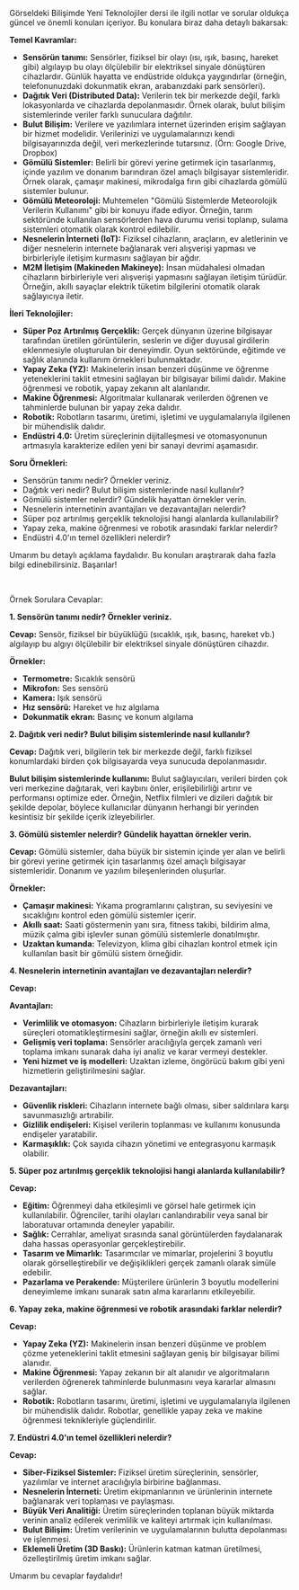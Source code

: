 Görseldeki Bilişimde Yeni Teknolojiler dersi ile ilgili notlar ve sorular oldukça güncel ve önemli konuları içeriyor. Bu konulara biraz daha detaylı bakarsak:

**Temel Kavramlar:**

* **Sensörün tanımı:** Sensörler, fiziksel bir olayı (ısı, ışık, basınç, hareket gibi) algılayıp bu olayı ölçülebilir bir elektriksel sinyale dönüştüren cihazlardır. Günlük hayatta ve endüstride oldukça yaygındırlar (örneğin, telefonunuzdaki dokunmatik ekran, arabanızdaki park sensörleri). 
* **Dağıtık Veri (Distributed Data):** Verilerin tek bir merkezde değil, farklı lokasyonlarda ve cihazlarda depolanmasıdır. Örnek olarak, bulut bilişim sistemlerinde veriler farklı sunuculara dağıtılır. 
* **Bulut Bilişim:** Verilere ve yazılımlara internet üzerinden erişim sağlayan bir hizmet modelidir. Verilerinizi ve uygulamalarınızı kendi bilgisayarınızda değil, veri merkezlerinde tutarsınız. (Örn: Google Drive, Dropbox)
* **Gömülü Sistemler:**  Belirli bir görevi yerine getirmek için tasarlanmış, içinde yazılım ve donanım barındıran özel amaçlı bilgisayar sistemleridir. Örnek olarak, çamaşır makinesi, mikrodalga fırın gibi cihazlarda gömülü sistemler bulunur.
* **Gömülü Meteoroloji:** Muhtemelen "Gömülü Sistemlerde Meteorolojik Verilerin Kullanımı" gibi bir konuyu ifade ediyor. Örneğin, tarım sektöründe kullanılan sensörlerden hava durumu verisi toplanıp, sulama sistemleri otomatik olarak kontrol edilebilir.
* **Nesnelerin İnterneti (IoT):**  Fiziksel cihazların, araçların, ev aletlerinin ve diğer nesnelerin internete bağlanarak veri alışverişi yapması ve birbirleriyle iletişim kurmasını sağlayan bir ağdır. 
* **M2M İletişim (Makineden Makineye):**  İnsan müdahalesi olmadan cihazların birbirleriyle veri alışverişi yapmasını sağlayan iletişim türüdür. Örneğin, akıllı sayaçlar elektrik tüketim bilgilerini otomatik olarak sağlayıcıya iletir.

**İleri Teknolojiler:**

* **Süper Poz Artırılmış Gerçeklik:** Gerçek dünyanın üzerine bilgisayar tarafından üretilen görüntülerin, seslerin ve diğer duyusal girdilerin eklenmesiyle oluşturulan bir deneyimdir. Oyun sektöründe, eğitimde ve sağlık alanında kullanım örnekleri bulunmaktadır. 
* **Yapay Zeka (YZ):** Makinelerin insan benzeri düşünme ve öğrenme yeteneklerini taklit etmesini sağlayan bir bilgisayar bilimi dalıdır. Makine öğrenmesi ve robotik, yapay zekanın alt alanlarıdır.
* **Makine Öğrenmesi:**  Algoritmalar kullanarak verilerden öğrenen ve tahminlerde bulunan bir yapay zeka dalıdır. 
* **Robotik:** Robotların tasarımı, üretimi, işletimi ve uygulamalarıyla ilgilenen bir mühendislik dalıdır.
* **Endüstri 4.0:** Üretim süreçlerinin dijitalleşmesi ve otomasyonunun artmasıyla karakterize edilen yeni bir sanayi devrimi aşamasıdır. 

**Soru Örnekleri:**

* Sensörün tanımı nedir? Örnekler veriniz.
* Dağıtık veri nedir? Bulut bilişim sistemlerinde nasıl kullanılır?
* Gömülü sistemler nelerdir? Gündelik hayattan örnekler verin.
* Nesnelerin internetinin avantajları ve dezavantajları nelerdir?
* Süper poz artırılmış gerçeklik teknolojisi hangi alanlarda kullanılabilir?
* Yapay zeka, makine öğrenmesi ve robotik arasındaki farklar nelerdir?
* Endüstri 4.0'ın temel özellikleri nelerdir?

Umarım bu detaylı açıklama faydalıdır. Bu konuları araştırarak daha fazla bilgi edinebilirsiniz. Başarılar! 



<br>


Örnek Sorulara Cevaplar:

**1. Sensörün tanımı nedir? Örnekler veriniz.**

**Cevap:** Sensör, fiziksel bir büyüklüğü (sıcaklık, ışık, basınç, hareket vb.) algılayıp bu algıyı ölçülebilir bir elektriksel sinyale dönüştüren cihazdır.

**Örnekler:**

* **Termometre:** Sıcaklık sensörü
* **Mikrofon:** Ses sensörü
* **Kamera:** Işık sensörü
* **Hız sensörü:** Hareket ve hız algılama
* **Dokunmatik ekran:** Basınç ve konum algılama


**2. Dağıtık veri nedir? Bulut bilişim sistemlerinde nasıl kullanılır?**

**Cevap:** Dağıtık veri, bilgilerin tek bir merkezde değil, farklı fiziksel konumlardaki birden çok bilgisayarda veya sunucuda depolanmasıdır.

**Bulut bilişim sistemlerinde kullanımı:** Bulut sağlayıcıları, verileri birden çok veri merkezine dağıtarak, veri kaybını önler, erişilebilirliği artırır ve performansı optimize eder. Örneğin, Netflix filmleri ve dizileri dağıtık bir şekilde depolar, böylece kullanıcılar dünyanın herhangi bir yerinden kesintisiz bir şekilde içerik izleyebilirler.

**3. Gömülü sistemler nelerdir? Gündelik hayattan örnekler verin.**

**Cevap:** Gömülü sistemler, daha büyük bir sistemin içinde yer alan ve belirli bir görevi yerine getirmek için tasarlanmış özel amaçlı bilgisayar sistemleridir. Donanım ve yazılım bileşenlerinden oluşurlar.

**Örnekler:**

* **Çamaşır makinesi:** Yıkama programlarını çalıştıran, su seviyesini ve sıcaklığını kontrol eden gömülü sistemler içerir.
* **Akıllı saat:** Saati göstermenin yanı sıra, fitness takibi, bildirim alma, müzik çalma gibi işlevler sunan gömülü sistemlerle donatılmıştır.
* **Uzaktan kumanda:** Televizyon, klima gibi cihazları kontrol etmek için kullanılan basit bir gömülü sistem örneğidir.

**4. Nesnelerin internetinin avantajları ve dezavantajları nelerdir?**

**Cevap:**

**Avantajları:**

* **Verimlilik ve otomasyon:** Cihazların birbirleriyle iletişim kurarak süreçleri otomatikleştirmesini sağlar, örneğin akıllı ev sistemleri.
* **Gelişmiş veri toplama:** Sensörler aracılığıyla gerçek zamanlı veri toplama imkanı sunarak daha iyi analiz ve karar vermeyi destekler.
* **Yeni hizmet ve iş modelleri:** Uzaktan izleme, öngörücü bakım gibi yeni hizmetlerin geliştirilmesini sağlar.

**Dezavantajları:**

* **Güvenlik riskleri:** Cihazların internete bağlı olması, siber saldırılara karşı savunmasızlığı artırabilir.
* **Gizlilik endişeleri:** Kişisel verilerin toplanması ve kullanımı konusunda endişeler yaratabilir.
* **Karmaşıklık:** Çok sayıda cihazın yönetimi ve entegrasyonu karmaşık olabilir.

**5. Süper poz artırılmış gerçeklik teknolojisi hangi alanlarda kullanılabilir?**

**Cevap:**

* **Eğitim:** Öğrenmeyi daha etkileşimli ve görsel hale getirmek için kullanılabilir. Öğrenciler, tarihi olayları canlandırabilir veya sanal bir laboratuvar ortamında deneyler yapabilir.
* **Sağlık:** Cerrahlar, ameliyat sırasında sanal görüntülerden faydalanarak daha hassas operasyonlar gerçekleştirebilir.
* **Tasarım ve Mimarlık:** Tasarımcılar ve mimarlar, projelerini 3 boyutlu olarak görselleştirebilir ve değişiklikleri gerçek zamanlı olarak simüle edebilir.
* **Pazarlama ve Perakende:** Müşterilere ürünlerin 3 boyutlu modellerini deneyimleme imkanı sunarak satın alma kararlarını etkileyebilir.

**6. Yapay zeka, makine öğrenmesi ve robotik arasındaki farklar nelerdir?**

**Cevap:**

* **Yapay Zeka (YZ):** Makinelerin insan benzeri düşünme ve problem çözme yeteneklerini taklit etmesini sağlayan geniş bir bilgisayar bilimi alanıdır.
* **Makine Öğrenmesi:** Yapay zekanın bir alt alanıdır ve algoritmaların verilerden öğrenerek tahminlerde bulunmasını veya kararlar almasını sağlar.
* **Robotik:** Robotların tasarımı, üretimi, işletimi ve uygulamalarıyla ilgilenen bir mühendislik dalıdır. Robotlar, genellikle yapay zeka ve makine öğrenmesi teknikleriyle güçlendirilir.

**7. Endüstri 4.0'ın temel özellikleri nelerdir?**

**Cevap:**

* **Siber-Fiziksel Sistemler:** Fiziksel üretim süreçlerinin, sensörler, yazılımlar ve internet aracılığıyla birbirine bağlanması.
* **Nesnelerin İnterneti:** Üretim ekipmanlarının ve ürünlerinin internete bağlanarak veri toplaması ve paylaşması.
* **Büyük Veri Analitiği:** Üretim süreçlerinden toplanan büyük miktarda verinin analiz edilerek verimlilik ve kaliteyi artırmak için kullanılması.
* **Bulut Bilişim:** Üretim verilerinin ve uygulamalarının bulutta depolanması ve işlenmesi.
* **Eklemeli Üretim (3D Baskı):** Ürünlerin katman katman üretilmesi, özelleştirilmiş üretim imkanı sağlar.


Umarım bu cevaplar faydalıdır! 
